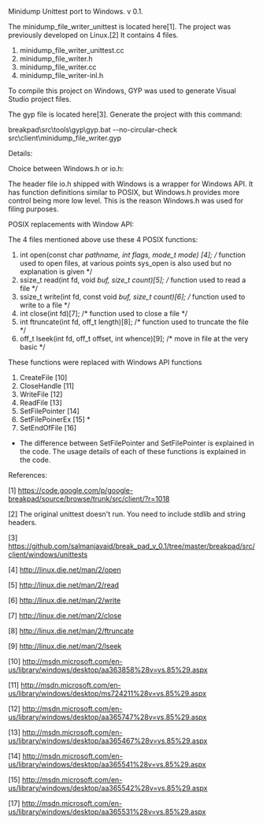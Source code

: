 Minidump Unittest port to Windows. v 0.1.

The minidump_file_writer_unittest is located here[1]. The project was previously developed on Linux.[2]
It contains 4 files.

1. minidump_file_writer_unittest.cc
2. minidump_file_writer.h
3. minidump_file_writer.cc
4. minidump_file_writer-inl.h

To compile this project on Windows, GYP was used to generate Visual Studio project files.

The gyp file is located here[3]. Generate the project with this command:

breakpad\src\tools\gyp\gyp.bat --no-circular-check src\client\minidump_file_writer.gyp

Details:

Choice between Windows.h or io.h:

The header file io.h shipped with Windows is a wrapper for Windows API. It has function definitions
similar to POSIX, but Windows.h provides more control being more low level. This is the reason Windows.h
was used for filing purposes.


POSIX replacements with Window API:

The 4 files mentioned above use these 4 POSIX functions:

1. int open(const char *pathname,
int flags, mode_t mode) [4]; /* function used to open files, at various points sys_open is also used but no explanation is given */
2. ssize_t read(int fd, void *buf, size_t count)[5]; /* function used to read a file */
3. ssize_t write(int fd, const void *buf, size_t count)[6];  /* function used to write to a file */
2. int close(int fd)[7]; /* function used to close a file */
3. int ftruncate(int fd, off_t length)[8];  /* function used to truncate the file  */
4. off_t lseek(int fd, off_t offset, int whence)[9]; /* move in file at the very basic */

These functions were replaced with Windows API functions

1. CreateFile [10]
2. CloseHandle [11]
3. WriteFile [12]
4. ReadFile [13]
5. SetFilePointer [14] 
6. SetFilePoinerEx [15] *
7. SetEndOfFile [16]

* The difference between SetFilePointer and SetFilePointer is explained in the code.
The usage details of each of these functions is explained in the code.

References:

[1]   https://code.google.com/p/google-breakpad/source/browse/trunk/src/client/?r=1018

[2]   The original unittest doesn't run. You need to include stdlib and string headers.

[3]   https://github.com/salmanjavaid/break_pad_v_0.1/tree/master/breakpad/src/client/windows/unittests

[4]   http://linux.die.net/man/2/open

[5]   http://linux.die.net/man/2/read

[6]   http://linux.die.net/man/2/write

[7]   http://linux.die.net/man/2/close

[8]   http://linux.die.net/man/2/ftruncate

[9]   http://linux.die.net/man/2/lseek

[10]  http://msdn.microsoft.com/en-us/library/windows/desktop/aa363858%28v=vs.85%29.aspx

[11]  http://msdn.microsoft.com/en-us/library/windows/desktop/ms724211%28v=vs.85%29.aspx

[12]  http://msdn.microsoft.com/en-us/library/windows/desktop/aa365747%28v=vs.85%29.aspx

[13]  http://msdn.microsoft.com/en-us/library/windows/desktop/aa365467%28v=vs.85%29.aspx

[14]  http://msdn.microsoft.com/en-us/library/windows/desktop/aa365541%28v=vs.85%29.aspx

[15]  http://msdn.microsoft.com/en-us/library/windows/desktop/aa365542%28v=vs.85%29.aspx

[17]  http://msdn.microsoft.com/en-us/library/windows/desktop/aa365531%28v=vs.85%29.aspx